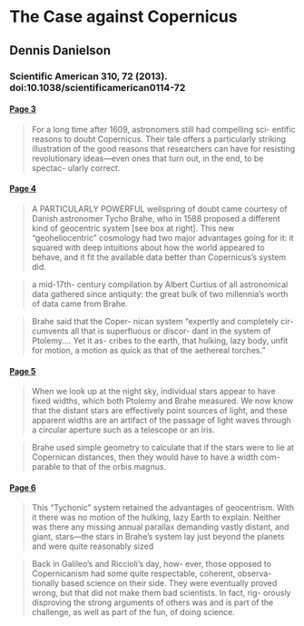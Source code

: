 # The Case against Copernicus

## Dennis Danielson

### Scientific American 310, 72 (2013). doi:10.1038/scientificamerican0114-72

#### [Page 3](highlights://02_Danielson%20%20&%20Graney_2014%20#page=3)

> For a long time after 1609, astronomers still had compelling
> sci- entific reasons to doubt Copernicus. Their tale offers a
> particularly striking illustration of the good reasons that
> researchers can have for resisting revolutionary ideas—even ones
> that turn out, in the end, to be spectac- ularly correct.

#### [Page 4](highlights://02_Danielson%20%20&%20Graney_2014%20#page=4)

> A PARTICULARLY POWERFUL wellspring of doubt came courtesy of
> Danish astronomer Tycho Brahe, who in 1588 proposed a different
> kind of geocentric system [see box at right]. This new
> “geoheliocentric” cosmology had two major advantages going for
> it: it squared with deep intuitions about how the world appeared
> to behave, and it fit the available data better than
> Copernicus’s system did.

> a mid-17th- century compilation by Albert Curtius of all
> astronomical data gathered since antiquity: the great bulk of
> two millennia’s worth of data came from Brahe.

> Brahe said that the Coper- nican system “expertly and completely
> cir- cumvents all that is superfluous or discor- dant in the
> system of Ptolemy.... Yet it as- cribes to the earth, that
> hulking, lazy body, unfit for motion, a motion as quick as that
> of the aethereal torches.”

#### [Page 5](highlights://02_Danielson%20%20&%20Graney_2014%20#page=5)

> When we look up at the night sky, individual stars appear to
> have fixed widths, which both Ptolemy and Brahe measured. We now
> know that the distant stars are effectively point sources of
> light, and these apparent widths are an artifact of the passage
> of light waves through a circular aperture such as a telescope
> or an iris.

> Brahe used simple geometry to calculate that if the stars were
> to lie at Copernican distances, then they would have to have a
> width com- parable to that of the orbis magnus.

#### [Page 6](highlights://02_Danielson%20%20&%20Graney_2014%20#page=6)

> This “Tychonic” system retained the advantages of geocentrism.
> With it there was no motion of the hulking, lazy Earth to
> explain. Neither was there any missing annual parallax demanding
> vastly distant, and giant, stars—the stars in Brahe’s system lay
> just beyond the planets and were quite reasonably sized

> Back in Galileo’s and Riccioli’s day, how- ever, those opposed
> to Copernicanism had some quite respectable, coherent, observa-
> tionally based science on their side. They were eventually
> proved wrong, but that did not make them bad scientists. In
> fact, rig- orously disproving the strong arguments of others was
> and is part of the challenge, as well as part of the fun, of
> doing science.


